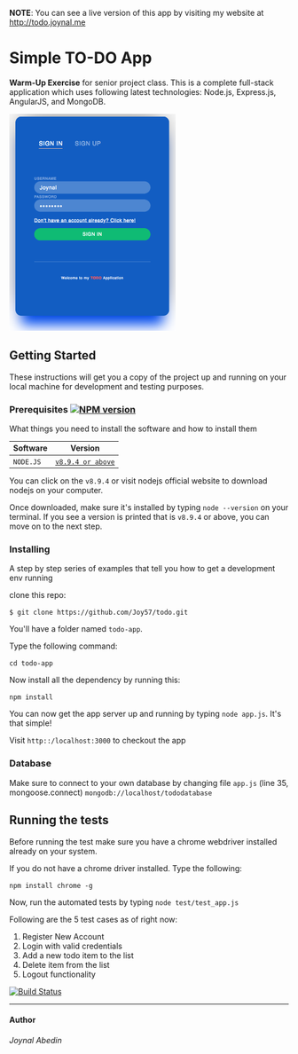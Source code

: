 **NOTE**: You can see a live version of this app by visiting my website at <a href="http://todo.joynal.me" target="_blank">http://todo.joynal.me</a>

# Simple TO-DO App

**Warm-Up Exercise** for senior project class.
This is a complete full-stack application which uses following latest technologies: Node.js, Express.js, AngularJS, and MongoDB.


<img src="Diagrams/screenshot.png" alt="drawing" width="300"/>
<!-- ![demo](Documents/screenshot.png) -->


## Getting Started

These instructions will get you a copy of the project up and running on your local machine for development and testing purposes.

### Prerequisites [![NPM version](https://d25lcipzij17d.cloudfront.net/badge.svg?id=js&type=6&v=6.0.0&x2=0)]()

What things you need to install the software and how to install them

| Software    | Version     |
| ----------- | ---------------- |
| `NODE.JS`   | [`v8.9.4 or above`](https://nodejs.org/en/download/)|

You can click on the `v8.9.4` or visit nodejs official website to download nodejs on your computer.

Once downloaded, make sure it's installed by typing `node --version` on your terminal. If you see a version is printed that is `v8.9.4` or above, you can move on to the next step.

### Installing

A step by step series of examples that tell you how to get a development env running

clone this repo:

```
$ git clone https://github.com/Joy57/todo.git
```

You'll have a folder named `todo-app`. 

Type the following command:
```
cd todo-app
```
Now install all the dependency by running this:

```
npm install
```
You can now get the app server up and running by typing `node app.js`. It's that simple!

Visit `http::/localhost:3000` to checkout the app

### Database

Make sure to connect to your own database
by changing file `app.js` (line 35, mongoose.connect) `mongodb://localhost/tododatabase`


## Running the tests

Before running the test make sure you have a chrome webdriver installed already on your system.

If you do not have a chrome driver installed. Type the following:
```
npm install chrome -g
```

Now, run the automated tests by typing `node test/test_app.js` 

Following are the 5 test cases as of right now:

1. Register New Account
2. Login with valid credentials
3. Add a new todo item to the list
4. Delete item from the list
5. Logout functionality

[![Build Status](https://travis-ci.org/dwyl/esta.svg?branch=master)](https://travis-ci.org/)

--------------
#### Author
###### Joynal Abedin





